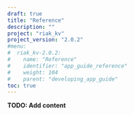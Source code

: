 ```yaml
---
draft: true
title: "Reference"
description: ""
project: "riak_kv"
project_version: "2.0.2"
#menu:
#  riak_kv-2.0.2:
#    name: "Reference"
#    identifier: "app_guide_reference"
#    weight: 104
#    parent: "developing_app_guide"
toc: true
---
```


**TODO: Add content**
